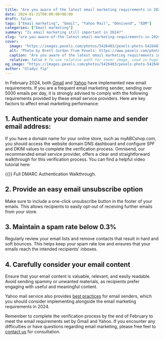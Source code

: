 ```yaml
---
title: "Are you aware of the latest email marketing requirements in 2024?"
date: 2024-01-31T08:00:00+08:00
draft: false 
tags: ["Email marketing", "Gmail", "Yahoo Mail", "Omnisend", "EDM"]
categories: ["Email marketing"]
summary: "Is email marketing still important in 2024?"
slug: "are-you-aware-of-the-latest-email-marketing-requirements-in-2024"
cover:
  image: "https://images.pexels.com/photos/5426403/pexels-photo-5426403.jpeg"
  alt: "Photo by Brett Jordan from Pexels: https://www.pexels.com/photo/blue-and-white-google-chrome-logo-5426403/"
  caption: "Are you aware of the latest email marketing requirements in 2024?"
  relative: false # To use relative path for cover image, used in hugo Page-bundles
og_image: "https://images.pexels.com/photos/5426403/pexels-photo-5426403.jpeg"
author: "Gladys Yip"
---
```


In February 2024, both [Gmail](https://blog.google/products/gmail/gmail-security-authentication-spam-protection/) and [Yahoo](https://blog.postmaster.yahooinc.com/post/737268108173230080/an-update-on-enforcing-email-standards) have implemented new email requirements. If you are a frequent email marketing sender, sending over 5000 emails per day, it is strongly advised to comply with the following requirements provided by these email service providers. Here are key factors to affect email marketing performance: 

## 1. Authenticate your domain name and sender email address:
If you have a domain name for your online store, such as myABCshop.com, you should access the website domain DNS dashboard and configure SPF and DKIM values to complete the verification process. Omnisend, our recommended email service provider, offers a clear and straightforward walkthrough for this verification process. You can find a helpful video tutorial here:

{{<youtube pwvoKATemEc>}}
Full DMARC Authentication Walkthrough.

## 2. Provide an easy email unsubscribe option
Make sure to include a one-click unsubscribe button in the footer of your emails. This allows recipients to easily opt-out of receiving further emails from your store.

## 3. Maintain a spam rate below 0.3%
Regularly review your email lists and remove contacts that result in hard and soft bounces. This helps keep your spam rate low and ensures that your emails reach the intended recipients' inboxes.

## 4. Carefully consider your email content
Ensure that your email content is valuable, relevant, and easily readable. Avoid sending spammy or unwanted materials, as recipients prefer engaging with useful and meaningful content.

Yahoo mail service also provides [best practices](https://senders.yahooinc.com/best-practices/) for email senders, which you should consider implementing alongside the email marketing requirements in 2024.

Remember to complete the verification process by the end of February to meet the email requirements set by Gmail and Yahoo. If you encounter any difficulties or have questions regarding email marketing, please free feel to [contact us](/contact/) for consultation.